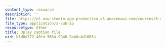```yaml
---
content_type: resource
description: ''
file: https://ol-ocw-studio-app-production.s3.amazonaws.com/courses/8-421-atomic-and-optical-physics-i-spring-2014/b1d8d37240fd566499409e4dc4d1683a_OIis_b2bSVo.vtt
file_type: application/x-subrip
resourcetype: Other
title: 3play caption file
uid: b1d8d372-40fd-5664-9940-9e4dc4d1683a
---
```

